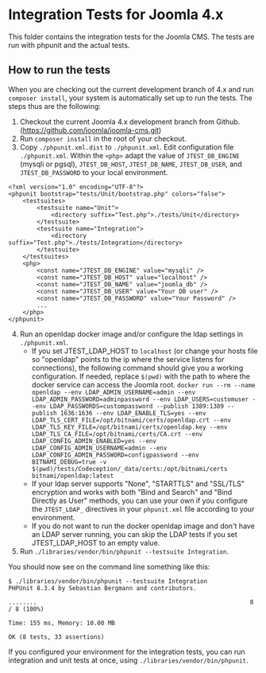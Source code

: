 # Integration Tests for Joomla 4.x

This folder contains the integration tests for the Joomla CMS. The tests are run with phpunit and the actual tests.

## How to run the tests

When you are checking out the current development branch of 4.x and run `composer install`, your system is automatically set up to run the tests. The steps thus are the following:

1. Checkout the current Joomla 4.x development branch from Github. (https://github.com/joomla/joomla-cms.git)
2. Run `composer install` in the root of your checkout.
3. Copy `./phpunit.xml.dist` to `./phpunit.xml`. Edit configuration file `./phpunit.xml`. Within the `<php>` adapt the value of
`JTEST_DB_ENGINE` (mysqli or pgsql), `JTEST_DB_HOST`, `JTEST_DB_NAME`, `JTEST_DB_USER`, and `JTEST_DB_PASSWORD`
to your local environment.
```
<?xml version="1.0" encoding="UTF-8"?>
<phpunit bootstrap="tests/Unit/bootstrap.php" colors="false">
	<testsuites>
		<testsuite name="Unit">
			<directory suffix="Test.php">./tests/Unit</directory>
		</testsuite>
		<testsuite name="Integration">
			<directory suffix="Test.php">./tests/Integration</directory>
		</testsuite>
	</testsuites>
	<php>
		<const name="JTEST_DB_ENGINE" value="mysqli" />
		<const name="JTEST_DB_HOST" value="localhost" />
		<const name="JTEST_DB_NAME" value="joomla_db" />
		<const name="JTEST_DB_USER" value="Your DB user" />
		<const name="JTEST_DB_PASSWORD" value="Your Password" />
		...
	</php>
</phpunit>
```
4. Run an openldap docker image and/or configure the ldap settings in `./phpunit.xml`.
   * If you set JTEST_LDAP_HOST to `localhost` (or change your hosts file so "openldap" points to the ip where the service listens for connections), the following command should give you a working configuration. If needed, replace `$(pwd)` with the path to where the docker service can access the Joomla root.
`docker run --rm --name openldap --env LDAP_ADMIN_USERNAME=admin --env LDAP_ADMIN_PASSWORD=adminpassword --env LDAP_USERS=customuser --env LDAP_PASSWORDS=custompassword --publish 1389:1389 --publish 1636:1636 --env LDAP_ENABLE_TLS=yes --env LDAP_TLS_CERT_FILE=/opt/bitnami/certs/openldap.crt --env LDAP_TLS_KEY_FILE=/opt/bitnami/certs/openldap.key --env LDAP_TLS_CA_FILE=/opt/bitnami/certs/CA.crt --env LDAP_CONFIG_ADMIN_ENABLED=yes --env LDAP_CONFIG_ADMIN_USERNAME=admin --env LDAP_CONFIG_ADMIN_PASSWORD=configpassword --env BITNAMI_DEBUG=true -v $(pwd)/tests/Codeception/_data/certs:/opt/bitnami/certs bitnami/openldap:latest`
   * If your ldap server supports "None", "STARTTLS" and "SSL/TLS" encryption and works with both "Bind and Search" and "Bind Directly as User" methods, you can use your own if you configure the `JTEST_LDAP_` directives in your `phpunit.xml` file according to your environment.
   * If you do not want to run the docker openldap image and don't have an LDAP server running, you can skip the LDAP tests if you set JTEST_LDAP_HOST to an empty value.
5. Run `./libraries/vendor/bin/phpunit --testsuite Integration`.

You should now see on the command line something like this:

```
$ ./libraries/vendor/bin/phpunit --testsuite Integration
PHPUnit 8.3.4 by Sebastian Bergmann and contributors.

........                                                            8 / 8 (100%)

Time: 155 ms, Memory: 10.00 MB

OK (8 tests, 33 assertions)
```

If you configured your environment for the integration tests, you can run integration and unit tests at once, using `./libraries/vendor/bin/phpunit`.
